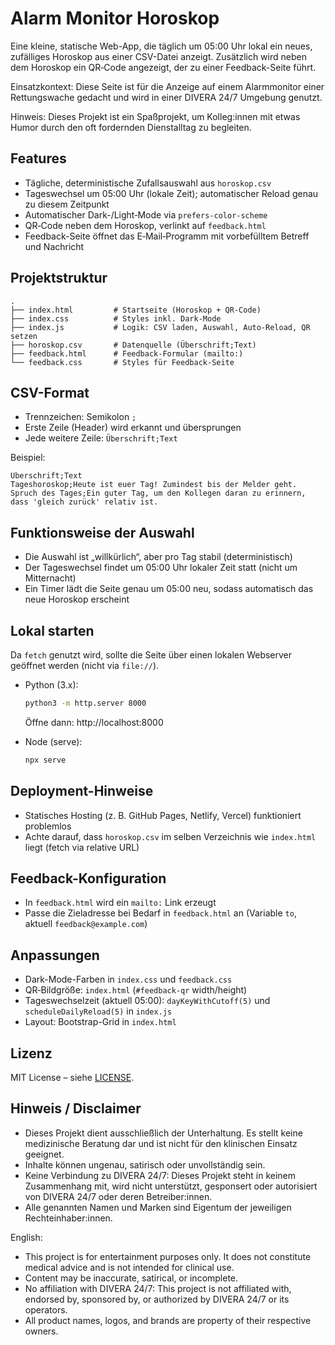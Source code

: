 # Alarm Monitor Horoskop

Eine kleine, statische Web-App, die täglich um 05:00 Uhr lokal ein neues, zufälliges Horoskop aus einer CSV-Datei anzeigt. Zusätzlich wird neben dem Horoskop ein QR‑Code angezeigt, der zu einer Feedback-Seite führt.

Einsatzkontext: Diese Seite ist für die Anzeige auf einem Alarmmonitor einer Rettungswache gedacht und wird in einer DIVERA 24/7 Umgebung genutzt.

Hinweis: Dieses Projekt ist ein Spaßprojekt, um Kolleg:innen mit etwas Humor durch den oft fordernden Dienstalltag zu begleiten.

## Features
- Tägliche, deterministische Zufallsauswahl aus `horoskop.csv`
- Tageswechsel um 05:00 Uhr (lokale Zeit); automatischer Reload genau zu diesem Zeitpunkt
- Automatischer Dark-/Light‑Mode via `prefers-color-scheme`
- QR‑Code neben dem Horoskop, verlinkt auf `feedback.html`
- Feedback-Seite öffnet das E‑Mail‑Programm mit vorbefülltem Betreff und Nachricht

## Projektstruktur
```
.
├── index.html         # Startseite (Horoskop + QR-Code)
├── index.css          # Styles inkl. Dark-Mode
├── index.js           # Logik: CSV laden, Auswahl, Auto-Reload, QR setzen
├── horoskop.csv       # Datenquelle (Überschrift;Text)
├── feedback.html      # Feedback-Formular (mailto:)
└── feedback.css       # Styles für Feedback-Seite
```

## CSV-Format
- Trennzeichen: Semikolon `;`
- Erste Zeile (Header) wird erkannt und übersprungen
- Jede weitere Zeile: `Überschrift;Text`

Beispiel:
```
Überschrift;Text
Tageshoroskop;Heute ist euer Tag! Zumindest bis der Melder geht.
Spruch des Tages;Ein guter Tag, um den Kollegen daran zu erinnern, dass 'gleich zurück' relativ ist.
```

## Funktionsweise der Auswahl
- Die Auswahl ist „willkürlich“, aber pro Tag stabil (deterministisch)
- Der Tageswechsel findet um 05:00 Uhr lokaler Zeit statt (nicht um Mitternacht)
- Ein Timer lädt die Seite genau um 05:00 neu, sodass automatisch das neue Horoskop erscheint

## Lokal starten
Da `fetch` genutzt wird, sollte die Seite über einen lokalen Webserver geöffnet werden (nicht via `file://`).

- Python (3.x):
  ```bash
  python3 -m http.server 8000
  ```
  Öffne dann: http://localhost:8000

- Node (serve):
  ```bash
  npx serve
  ```

## Deployment-Hinweise
- Statisches Hosting (z. B. GitHub Pages, Netlify, Vercel) funktioniert problemlos
- Achte darauf, dass `horoskop.csv` im selben Verzeichnis wie `index.html` liegt (fetch via relative URL)

## Feedback-Konfiguration
- In `feedback.html` wird ein `mailto:` Link erzeugt
- Passe die Zieladresse bei Bedarf in `feedback.html` an (Variable `to`, aktuell `feedback@example.com`)

## Anpassungen
- Dark-Mode-Farben in `index.css` und `feedback.css`
- QR‑Bildgröße: `index.html` (`#feedback-qr` width/height)
- Tageswechselzeit (aktuell 05:00): `dayKeyWithCutoff(5)` und `scheduleDailyReload(5)` in `index.js`
- Layout: Bootstrap-Grid in `index.html`

## Lizenz
MIT License – siehe [LICENSE](./LICENSE).

## Hinweis / Disclaimer
- Dieses Projekt dient ausschließlich der Unterhaltung. Es stellt keine medizinische Beratung dar und ist nicht für den klinischen Einsatz geeignet.
- Inhalte können ungenau, satirisch oder unvollständig sein.
- Keine Verbindung zu DIVERA 24/7: Dieses Projekt steht in keinem Zusammenhang mit, wird nicht unterstützt, gesponsert oder autorisiert von DIVERA 24/7 oder deren Betreiber:innen.
- Alle genannten Namen und Marken sind Eigentum der jeweiligen Rechteinhaber:innen.

English:
- This project is for entertainment purposes only. It does not constitute medical advice and is not intended for clinical use.
- Content may be inaccurate, satirical, or incomplete.
- No affiliation with DIVERA 24/7: This project is not affiliated with, endorsed by, sponsored by, or authorized by DIVERA 24/7 or its operators.
- All product names, logos, and brands are property of their respective owners.
